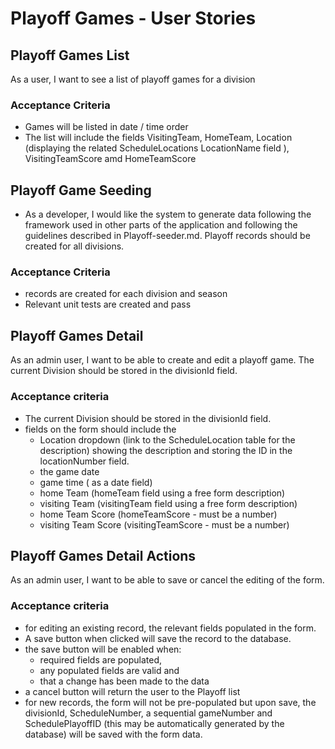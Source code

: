 # Playoff Games - User Stories

## Playoff Games List

As a user, I want to see a list of playoff games for a division

### Acceptance Criteria

- Games will be listed in date / time order
- The list will include the fields VisitingTeam, HomeTeam, Location (displaying the related ScheduleLocations LocationName field ), VisitingTeamScore amd HomeTeamScore

## Playoff Game Seeding

- As a developer, I would like the system to generate data following the framework used in other parts of the application and following the guidelines described in Playoff-seeder.md. Playoff records should be created for all divisions.

### Acceptance Criteria

- records are created for each division and season
- Relevant unit tests are created and pass

## Playoff Games Detail

As an admin user, I want to be able to create and edit a playoff game. The current Division should be stored in the divisionId field.

### Acceptance criteria

- The current Division should be stored in the divisionId field.
- fields on the form should include the
  - Location dropdown (link to the ScheduleLocation table for the description) showing the description and storing the ID in the locationNumber field.
  - the game date
  - game time ( as a date field)
  - home Team (homeTeam field using a free form description)
  - visiting Team (visitingTeam field using a free form description)
  - home Team Score (homeTeamScore - must be a number)
  - visiting Team Score (visitingTeamScore - must be a number)

## Playoff Games Detail Actions

As an admin user, I want to be able to save or cancel the editing of the form.

### Acceptance criteria

- for editing an existing record, the relevant fields populated in the form.
- A save button when clicked will save the record to the database.
- the save button will be enabled when:
  - required fields are populated,
  - any populated fields are valid and
  - that a change has been made to the data
- a cancel button will return the user to the Playoff list
- for new records, the form will not be pre-populated but upon save, the divisionId, ScheduleNumber, a sequential gameNumber and SchedulePlayoffID (this may be automatically generated by the database) will be saved with the form data.
